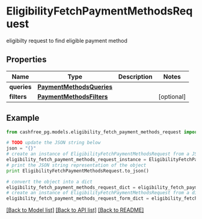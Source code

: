 # EligibilityFetchPaymentMethodsRequest

eligibilty request to find eligible payment method

## Properties
Name | Type | Description | Notes
------------ | ------------- | ------------- | -------------
**queries** | [**PaymentMethodsQueries**](PaymentMethodsQueries.md) |  | 
**filters** | [**PaymentMethodsFilters**](PaymentMethodsFilters.md) |  | [optional] 

## Example

```python
from cashfree_pg.models.eligibility_fetch_payment_methods_request import EligibilityFetchPaymentMethodsRequest

# TODO update the JSON string below
json = "{}"
# create an instance of EligibilityFetchPaymentMethodsRequest from a JSON string
eligibility_fetch_payment_methods_request_instance = EligibilityFetchPaymentMethodsRequest.from_json(json)
# print the JSON string representation of the object
print EligibilityFetchPaymentMethodsRequest.to_json()

# convert the object into a dict
eligibility_fetch_payment_methods_request_dict = eligibility_fetch_payment_methods_request_instance.to_dict()
# create an instance of EligibilityFetchPaymentMethodsRequest from a dict
eligibility_fetch_payment_methods_request_form_dict = eligibility_fetch_payment_methods_request.from_dict(eligibility_fetch_payment_methods_request_dict)
```
[[Back to Model list]](../README.md#documentation-for-models) [[Back to API list]](../README.md#documentation-for-api-endpoints) [[Back to README]](../README.md)


